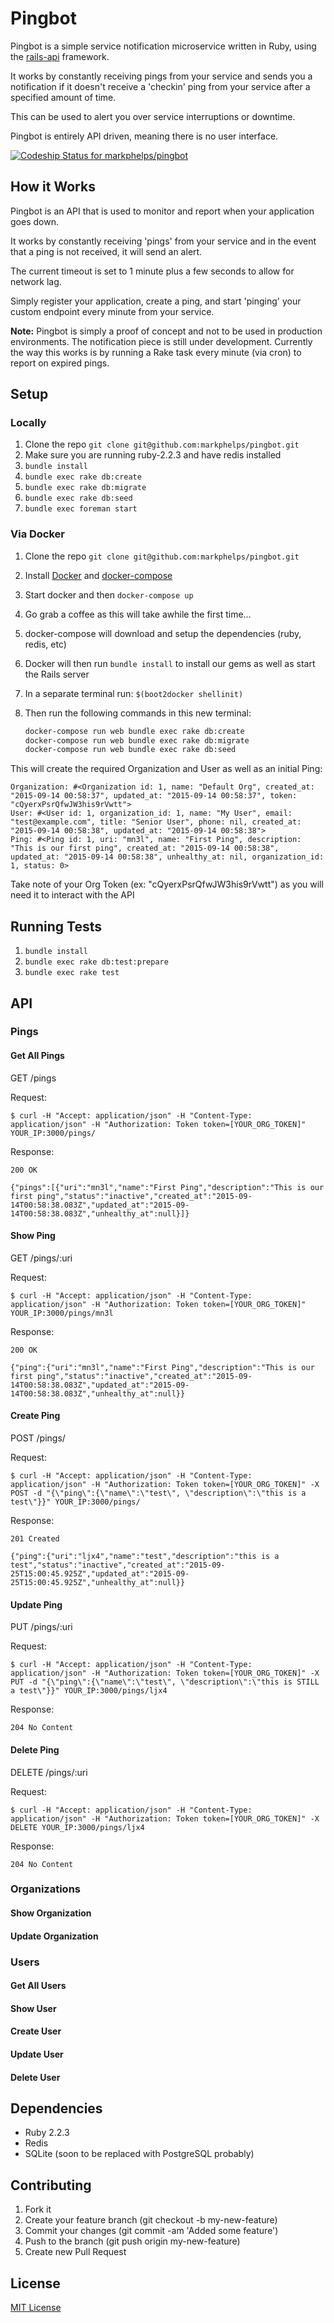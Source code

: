 # Pingbot

Pingbot is a simple service notification microservice written in Ruby, using the [rails-api](https://github.com/rails-api/rails-api) framework.

It works by constantly receiving pings from your service and sends you a notification if it doesn't receive a 'checkin' ping from your service after a specified amount of time.

This can be used to alert you over service interruptions or downtime.

Pingbot is entirely API driven, meaning there is no user interface.

[ ![Codeship Status for markphelps/pingbot](https://codeship.com/projects/f466c620-5746-0133-c0f5-1aec7b31e9a0/status?branch=master)](https://codeship.com/projects/109506)

## How it Works

Pingbot is an API that is used to monitor and report when your application goes down.

It works by constantly receiving 'pings' from your service and in the event that a ping is not received, it will send an alert.

The current timeout is set to 1 minute plus a few seconds to allow for network lag.

Simply register your application, create a ping, and start 'pinging' your custom endpoint every minute from your service.

**Note:** Pingbot is simply a proof of concept and not to be used in production environments. The notification piece is still under development. Currently the way this works is by running a Rake task every minute (via cron) to report on expired pings.

## Setup

### Locally
1. Clone the repo `git clone git@github.com:markphelps/pingbot.git`
1. Make sure you are running ruby-2.2.3 and have redis installed
1. `bundle install`
1. `bundle exec rake db:create`
1. `bundle exec rake db:migrate`
1. `bundle exec rake db:seed`
1. `bundle exec foreman start`

### Via Docker
1. Clone the repo `git clone git@github.com:markphelps/pingbot.git`
1. Install [Docker](https://docs.docker.com/installation/mac/) and [docker-compose](https://docs.docker.com/compose/)
1. Start docker and then `docker-compose up`
1. Go grab a coffee as this will take awhile the first time...
1. docker-compose will download and setup the dependencies (ruby, redis, etc)
1. Docker will then run `bundle install` to install our gems as well as start the Rails server
1. In a separate terminal run: `$(boot2docker shellinit)`
1. Then run the following commands in this new terminal:

	```bash
	docker-compose run web bundle exec rake db:create
	docker-compose run web bundle exec rake db:migrate
	docker-compose run web bundle exec rake db:seed
	```

This will create the required Organization and User as well as an initial Ping:

```
Organization: #<Organization id: 1, name: "Default Org", created_at: "2015-09-14 00:58:37", updated_at: "2015-09-14 00:58:37", token: "cQyerxPsrQfwJW3his9rVwtt">
User: #<User id: 1, organization_id: 1, name: "My User", email: "test@example.com", title: "Senior User", phone: nil, created_at: "2015-09-14 00:58:38", updated_at: "2015-09-14 00:58:38">
Ping: #<Ping id: 1, uri: "mn3l", name: "First Ping", description: "This is our first ping", created_at: "2015-09-14 00:58:38", updated_at: "2015-09-14 00:58:38", unhealthy_at: nil, organization_id: 1, status: 0>
```

Take note of your Org Token (ex: "cQyerxPsrQfwJW3his9rVwtt") as you will need it to interact with the API

## Running Tests

1. `bundle install`
1. `bundle exec rake db:test:prepare`
1. `bundle exec rake test`

## API

### Pings

#### Get All Pings

GET /pings

Request:

```
$ curl -H "Accept: application/json" -H "Content-Type: application/json" -H "Authorization: Token token=[YOUR_ORG_TOKEN]" YOUR_IP:3000/pings/
```

Response:

```
200 OK

{"pings":[{"uri":"mn3l","name":"First Ping","description":"This is our first ping","status":"inactive","created_at":"2015-09-14T00:58:38.083Z","updated_at":"2015-09-14T00:58:38.083Z","unhealthy_at":null}]}
```

#### Show Ping

GET /pings/:uri

Request:

```
$ curl -H "Accept: application/json" -H "Content-Type: application/json" -H "Authorization: Token token=[YOUR_ORG_TOKEN]" YOUR_IP:3000/pings/mn3l
```

Response:

```
200 OK

{"ping":{"uri":"mn3l","name":"First Ping","description":"This is our first ping","status":"inactive","created_at":"2015-09-14T00:58:38.083Z","updated_at":"2015-09-14T00:58:38.083Z","unhealthy_at":null}}
```

#### Create Ping

POST /pings/

Request:

```
$ curl -H "Accept: application/json" -H "Content-Type: application/json" -H "Authorization: Token token=[YOUR_ORG_TOKEN]" -X POST -d "{\"ping\":{\"name\":\"test\", \"description\":\"this is a test\"}}" YOUR_IP:3000/pings/
```

Response:

```
201 Created

{"ping":{"uri":"ljx4","name":"test","description":"this is a test","status":"inactive","created_at":"2015-09-25T15:00:45.925Z","updated_at":"2015-09-25T15:00:45.925Z","unhealthy_at":null}}
```

#### Update Ping

PUT /pings/:uri

Request:

```
$ curl -H "Accept: application/json" -H "Content-Type: application/json" -H "Authorization: Token token=[YOUR_ORG_TOKEN]" -X PUT -d "{\"ping\":{\"name\":\"test\", \"description\":\"this is STILL a test\"}}" YOUR_IP:3000/pings/ljx4
```

Response:

```
204 No Content
```

#### Delete Ping

DELETE /pings/:uri

Request:

```
$ curl -H "Accept: application/json" -H "Content-Type: application/json" -H "Authorization: Token token=[YOUR_ORG_TOKEN]" -X DELETE YOUR_IP:3000/pings/ljx4
```

Response:

```
204 No Content
```

### Organizations

#### Show Organization

#### Update Organization

### Users

#### Get All Users

#### Show User

#### Create User

#### Update User

#### Delete User

## Dependencies
* Ruby 2.2.3
* Redis
* SQLite (soon to be replaced with PostgreSQL probably)

## Contributing
1. Fork it
1. Create your feature branch (git checkout -b my-new-feature)
1. Commit your changes (git commit -am 'Added some feature')
1. Push to the branch (git push origin my-new-feature)
1. Create new Pull Request

## License
[MIT License](LICENSE)
